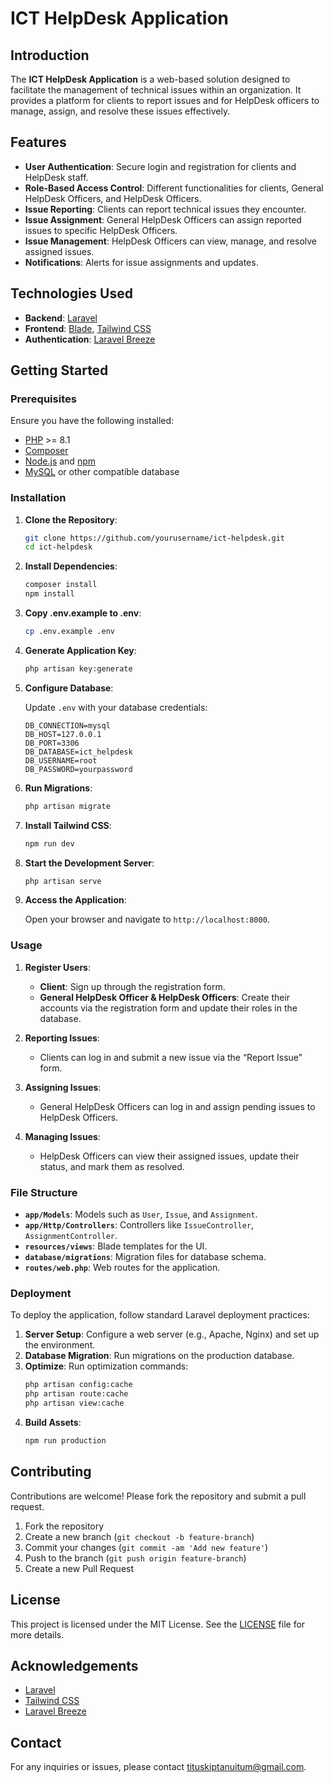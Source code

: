 # ICT HelpDesk Application

## Introduction

The **ICT HelpDesk Application** is a web-based solution designed to facilitate the management of technical issues within an organization. It provides a platform for clients to report issues and for HelpDesk officers to manage, assign, and resolve these issues effectively.

## Features

- **User Authentication**: Secure login and registration for clients and HelpDesk staff.
- **Role-Based Access Control**: Different functionalities for clients, General HelpDesk Officers, and HelpDesk Officers.
- **Issue Reporting**: Clients can report technical issues they encounter.
- **Issue Assignment**: General HelpDesk Officers can assign reported issues to specific HelpDesk Officers.
- **Issue Management**: HelpDesk Officers can view, manage, and resolve assigned issues.
- **Notifications**: Alerts for issue assignments and updates.

## Technologies Used

- **Backend**: [Laravel](https://laravel.com/)
- **Frontend**: [Blade](https://laravel.com/docs/blade), [Tailwind CSS](https://tailwindcss.com/)
- **Authentication**: [Laravel Breeze](https://laravel.com/docs/breeze)

## Getting Started

### Prerequisites

Ensure you have the following installed:

- [PHP](https://www.php.net/) >= 8.1
- [Composer](https://getcomposer.org/)
- [Node.js](https://nodejs.org/) and [npm](https://www.npmjs.com/)
- [MySQL](https://www.mysql.com/) or other compatible database

### Installation

1. **Clone the Repository**:
   ```bash
   git clone https://github.com/yourusername/ict-helpdesk.git
   cd ict-helpdesk
   ```

2. **Install Dependencies**:
   ```bash
   composer install
   npm install
   ```

3. **Copy .env.example to .env**:
   ```bash
   cp .env.example .env
   ```

4. **Generate Application Key**:
   ```bash
   php artisan key:generate
   ```

5. **Configure Database**:

   Update `.env` with your database credentials:
   ```plaintext
   DB_CONNECTION=mysql
   DB_HOST=127.0.0.1
   DB_PORT=3306
   DB_DATABASE=ict_helpdesk
   DB_USERNAME=root
   DB_PASSWORD=yourpassword
   ```

6. **Run Migrations**:
   ```bash
   php artisan migrate
   ```

7. **Install Tailwind CSS**:
   ```bash
   npm run dev
   ```

8. **Start the Development Server**:
   ```bash
   php artisan serve
   ```

9. **Access the Application**:

   Open your browser and navigate to `http://localhost:8000`.

### Usage

1. **Register Users**:

   - **Client**: Sign up through the registration form.
   - **General HelpDesk Officer & HelpDesk Officers**: Create their accounts via the registration form and update their roles in the database.

2. **Reporting Issues**:

   - Clients can log in and submit a new issue via the “Report Issue” form.

3. **Assigning Issues**:

   - General HelpDesk Officers can log in and assign pending issues to HelpDesk Officers.

4. **Managing Issues**:

   - HelpDesk Officers can view their assigned issues, update their status, and mark them as resolved.

### File Structure

- **`app/Models`**: Models such as `User`, `Issue`, and `Assignment`.
- **`app/Http/Controllers`**: Controllers like `IssueController`, `AssignmentController`.
- **`resources/views`**: Blade templates for the UI.
- **`database/migrations`**: Migration files for database schema.
- **`routes/web.php`**: Web routes for the application.

### Deployment

To deploy the application, follow standard Laravel deployment practices:

1. **Server Setup**: Configure a web server (e.g., Apache, Nginx) and set up the environment.
2. **Database Migration**: Run migrations on the production database.
3. **Optimize**: Run optimization commands:
   ```bash
   php artisan config:cache
   php artisan route:cache
   php artisan view:cache
   ```
4. **Build Assets**:
   ```bash
   npm run production
   ```

## Contributing

Contributions are welcome! Please fork the repository and submit a pull request.

1. Fork the repository
2. Create a new branch (`git checkout -b feature-branch`)
3. Commit your changes (`git commit -am 'Add new feature'`)
4. Push to the branch (`git push origin feature-branch`)
5. Create a new Pull Request

## License

This project is licensed under the MIT License. See the [LICENSE](LICENSE) file for more details.

## Acknowledgements

- [Laravel](https://laravel.com/)
- [Tailwind CSS](https://tailwindcss.com/)
- [Laravel Breeze](https://laravel.com/docs/breeze)

## Contact

For any inquiries or issues, please contact [tituskiptanuitum@gmail.com](mailto:tituskiptanuitum@gmail.com).
